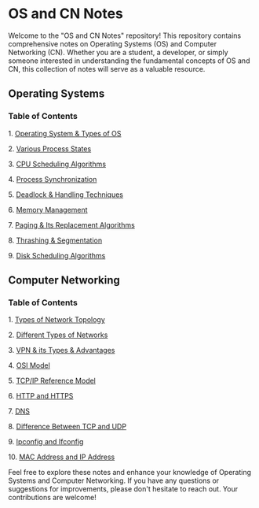 # OS and CN Notes

Welcome to the "OS and CN Notes" repository! This repository contains comprehensive notes on Operating Systems (OS) and Computer Networking (CN). Whether you are a student, a developer, or simply someone interested in understanding the fundamental concepts of OS and CN, this collection of notes will serve as a valuable resource.

## Operating Systems

### Table of Contents

1\. [Operating System & Types of OS](#operating-system--types-of-os)

2\. [Various Process States](#various-process-states)

3\. [CPU Scheduling Algorithms](#cpu-scheduling-algorithms)

4\. [Process Synchronization](#process-synchronization)

5\. [Deadlock & Handling Techniques](#deadlock--handling-techniques)

6\. [Memory Management](#memory-management)

7\. [Paging & Its Replacement Algorithms](#paging--its-replacement-algorithms)

8\. [Thrashing & Segmentation](#thrashing--segmentation)

9\. [Disk Scheduling Algorithms](#disk-scheduling-algorithms)


## Computer Networking

### Table of Contents

1\. [Types of Network Topology](#types-of-network-topology)

2\. [Different Types of Networks](#different-types-of-networks)

3\. [VPN & its Types & Advantages](#vpn--its-types--advantages)

4\. [OSI Model](#osi-model)

5\. [TCP/IP Reference Model](#tcpip-reference-model)

6\. [HTTP and HTTPS](#http-and-https)

7\. [DNS](#dns)

8\. [Difference Between TCP and UDP](#difference-between-tcp-and-udp)

9\. [Ipconfig and Ifconfig](#ipconfig-and-ifconfig)

10\. [MAC Address and IP Address](#mac-address-and-ip-address)



Feel free to explore these notes and enhance your knowledge of Operating Systems and Computer Networking. If you have any questions or suggestions for improvements, please don't hesitate to reach out. Your contributions are welcome!
